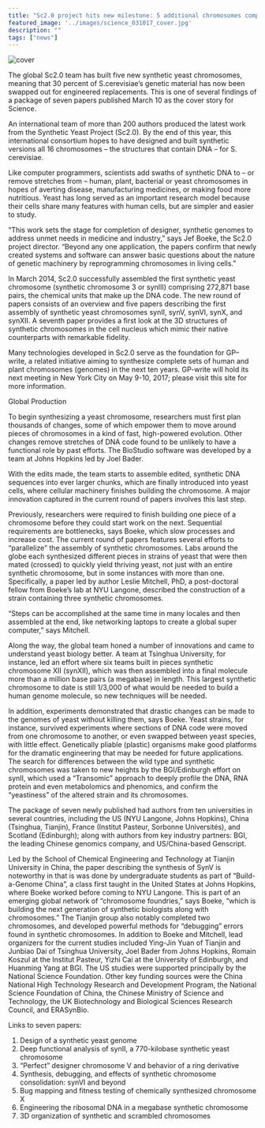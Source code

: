 ```yaml
---
title: "Sc2.0 project hits new milestone: 5 additional chromosomes completed! (2017)"
featured_image: '../images/science_031017_cover.jpg'
description: ""
tags: ["news"]
---
```


![cover](/images/science_031017_cover.jpg)

The global Sc2.0 team has built five new synthetic yeast chromosomes, meaning that 30 percent of S.cerevisiae’s genetic material has now been swapped out for engineered replacements. This is one of several findings of a package of seven papers published March 10 as the cover story for Science.

An international team of more than 200 authors produced the latest work from the Synthetic Yeast Project (Sc2.0). By the end of this year, this international consortium hopes to have designed and built synthetic versions all 16 chromosomes – the structures that contain DNA – for S. cerevisiae.

Like computer programmers, scientists add swaths of synthetic DNA to – or remove stretches from – human, plant, bacterial or yeast chromosomes in hopes of averting disease, manufacturing medicines, or making food more nutritious. Yeast has long served as an important research model because their cells share many features with human cells, but are simpler and easier to study.

“This work sets the stage for completion of designer, synthetic genomes to address unmet needs in medicine and industry,” says Jef Boeke, the Sc2.0 project director.  “Beyond any one application, the papers confirm that newly created systems and software can answer basic questions about the nature of genetic machinery by reprogramming chromosomes in living cells.”

In March 2014, Sc2.0 successfully assembled the first synthetic yeast chromosome (synthetic chromosome 3 or synIII) comprising 272,871 base pairs, the chemical units that make up the DNA code. The new round of papers consists of an overview and five papers describing the first assembly of synthetic yeast chromosomes synII, synV, synVI, synX, and synXII. A seventh paper provides a first look at the 3D structures of synthetic chromosomes in the cell nucleus which mimic their native counterparts with remarkable fidelity.

Many technologies developed in Sc2.0 serve as the foundation for GP–write, a related initiative aiming to synthesize complete sets of human and plant chromosomes (genomes) in the next ten years. GP-write will hold its next meeting in New York City on May 9-10, 2017; please visit this site for more information.  
 

Global Production
 

To begin synthesizing a yeast chromosome, researchers must first plan thousands of changes, some of which empower them to move around pieces of chromosomes in a kind of fast, high-powered evolution. Other changes remove stretches of DNA code found to be unlikely to have a functional role by past efforts. The BioStudio software was developed by a team at Johns Hopkins led by Joel Bader.
 

With the edits made, the team starts to assemble edited, synthetic DNA sequences into ever larger chunks, which are finally introduced into yeast cells, where cellular machinery finishes building the chromosome. A major innovation captured in the current round of papers involves this last step.
 

Previously, researchers were required to finish building one piece of a chromosome before they could start work on the next. Sequential requirements are bottlenecks, says Boeke, which slow processes and increase cost. The current round of papers features several efforts to “parallelize” the assembly of synthetic chromosomes.
Labs around the globe each synthesized different pieces in strains of yeast that were then mated (crossed) to quickly yield thriving yeast, not just with an entire synthetic chromosome, but in some instances with more than one. Specifically, a paper led by author Leslie Mitchell, PhD, a post-doctoral fellow from Boeke’s lab at NYU Langone, described the construction of a strain containing three synthetic chromosomes.

“Steps can be accomplished at the same time in many locales and then assembled at the end, like networking laptops to create a global super computer,” says Mitchell.

Along the way, the global team honed a number of innovations and came to understand yeast biology better. A team at Tsinghua University, for instance, led an effort where six teams built in pieces synthetic chromosome XII (synXII), which was then assembled into a final molecule more than a million base pairs (a megabase) in length. This largest synthetic chromosome to date is still 1/3,000 of what would be needed to build a human genome molecule, so new techniques will be needed.

In addition, experiments demonstrated that drastic changes can be made to the genomes of yeast without killing them, says Boeke. Yeast strains, for instance, survived experiments where sections of DNA code were moved from one chromosome to another, or even swapped between yeast species, with little effect. Genetically pliable (plastic) organisms make good platforms for the dramatic engineering that may be needed for future applications. The search for differences between the wild type and synthetic chromosomes was taken to new heights by the BGI/Edinburgh effort on synII, which used a “Transomic” approach to deeply profile the DNA, RNA protein and even metabolomics and phenomics, and confirm the “yeastiness” of the altered strain and its chromosomes.
 

The package of seven newly published had authors from ten universities in several countries, including the US (NYU Langone, Johns Hopkins), China (Tsinghua, Tianjin), France (Institut Pasteur, Sorbonne Universités), and Scotland (Edinburgh); along with authors from key industry partners: BGI, the leading Chinese genomics company, and US/China-based Genscript.
 

Led by the School of Chemical Engineering and Technology at Tianjin University in China, the paper describing the synthesis of SynV is noteworthy in that is was done by undergraduate students as part of “Build-a-Genome China”, a class first taught in the United States at Johns Hopkins, where Boeke worked before coming to NYU Langone. This is part of an emerging global network of “chromosome foundries,” says Boeke, “which is building the next generation of synthetic biologists along with chromosomes.” The Tianjin group also notably completed two chromosomes, and developed powerful methods for “debugging” errors found in synthetic chromosomes.
In addition to Boeke and Mitchell, lead organizers for the current studies included Ying-Jin Yuan of Tianjin and Junbiao Dai of Tsinghua University, Joel Bader from Johns Hopkins, Romain Koszul at the Institut Pasteur, Yizhi Cai at the University of Edinburgh, and Huanming Yang at BGI. The US studies were supported principally by the National Science Foundation. Other key funding sources were the China National High Technology Research and Development Program, the National Science Foundation of China, the Chinese Ministry of Science and Technology, the UK Biotechnology and Biological Sciences Research Council, and ERASynBio.
 

Links to seven papers:
1. Design of a synthetic yeast genome
2. Deep functional analysis of synII, a 770-kilobase synthetic yeast chromosome
3. “Perfect” designer chromosome V and behavior of a ring derivative
4. Synthesis, debugging, and effects of synthetic chromosome consolidation: synVI and beyond
5. Bug mapping and fitness testing of chemically synthesized chromosome X
6. Engineering the ribosomal DNA in a megabase synthetic chromosome
7. 3D organization of synthetic and scrambled chromosomes
